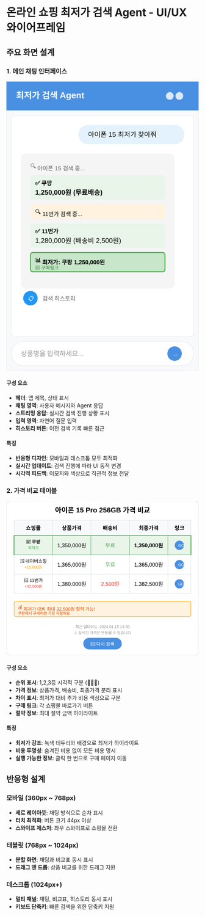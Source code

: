 # 온라인 쇼핑 최저가 검색 Agent - UI/UX 와이어프레임

## 주요 화면 설계

### 1. 메인 채팅 인터페이스

![채팅 인터페이스](./chat-interface.svg)

#### 구성 요소

- **헤더**: 앱 제목, 상태 표시
- **채팅 영역**: 사용자 메시지와 Agent 응답
- **스트리밍 응답**: 실시간 검색 진행 상황 표시
- **입력 영역**: 자연어 질문 입력
- **히스토리 버튼**: 이전 검색 기록 빠른 접근

#### 특징

- **반응형 디자인**: 모바일과 데스크톱 모두 최적화
- **실시간 업데이트**: 검색 진행에 따라 UI 동적 변경
- **시각적 피드백**: 이모지와 색상으로 직관적 정보 전달

### 2. 가격 비교 테이블

![가격 비교 테이블](./price-comparison-table.svg)

#### 구성 요소

- **순위 표시**: 1,2,3등 시각적 구분 (🥇🥈🥉)
- **가격 정보**: 상품가격, 배송비, 최종가격 분리 표시
- **차이 표시**: 최저가 대비 추가 비용 색상으로 구분
- **구매 링크**: 각 쇼핑몰 바로가기 버튼
- **절약 정보**: 최대 절약 금액 하이라이트

#### 특징

- **최저가 강조**: 녹색 테두리와 배경으로 최저가 하이라이트
- **비용 투명성**: 숨겨진 비용 없이 모든 비용 명시
- **실행 가능한 정보**: 클릭 한 번으로 구매 페이지 이동

## 반응형 설계

### 모바일 (360px ~ 768px)

- **세로 레이아웃**: 채팅 방식으로 순차 표시
- **터치 최적화**: 버튼 크기 44px 이상
- **스와이프 제스처**: 좌우 스와이프로 쇼핑몰 전환

### 태블릿 (768px ~ 1024px)

- **분할 화면**: 채팅과 비교표 동시 표시
- **드래그 앤 드롭**: 상품 비교를 위한 드래그 지원

### 데스크톱 (1024px+)

- **멀티 패널**: 채팅, 비교표, 히스토리 동시 표시
- **키보드 단축키**: 빠른 검색을 위한 단축키 지원
